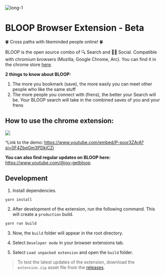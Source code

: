 ![long-1](https://github.com/BLOOP-browser/bloop-browser-extension/assets/36482777/0de2bbf5-45b0-467c-881b-833d8e30ed30)


# BLOOP Browser Extension - Beta

🍀 Cross paths with likeminded people online! 🍀

BLOOP is the open source combo of 🔍 Search and  👯🏼 Social. Compatible with chromium browsers (Mozilla, Google Chrome, Arc). You can find it in the chrome store <a href="https://chrome.google.com/webstore/detail/bloop-private-beta/pgfjbdohpdpfpibaphaeipipfkpaojpa">here</a>.

**2 things to know about BLOOP:**
1. The more you bookmark (save), the more easily you can meet other people who like the same stuff
2. The more people you connect with (frens), the better your Search will be. Your BLOOP search will take in the combined saves of you and your frens



## How to use the chrome extension:

[![](https://markdown-videos-api.jorgenkh.no/youtube/P-soor3ZArA?si=0F4ZbqGm3PDkjCZj)]([https://youtu.be/dQw4w9WgXcQ](https://www.youtube.com/embed/P-soor3ZArA?si=0F4ZbqGm3PDkjCZj))

^Link to the demo: https://www.youtube.com/embed/P-soor3ZArA?si=0F4ZbqGm3PDkjCZj



**You can also find regular updates on BLOOP here:**
https://www.youtube.com/@joy-getbloop



## Development

1. Install dependencies.

```bash
yarn install
```

2. After development of the extension, run the following command. This will create a `production` build.

```bash
yarn run build
```

3. Now, the `build` folder will appear in the root directory.

4. Select `Developer mode` in your browser extensions tab.

5. Select `Load unpacked extension` and open the `build` folder.

> To test the latest updates of the extension, download the `extension.zip` asset file from the [releases](https://github.com/BLOOP-browser/bloop-beta-chrome-ext/releases).
